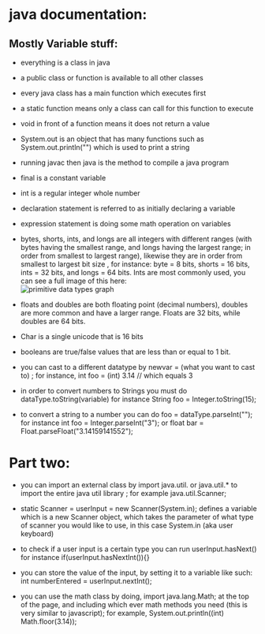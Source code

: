 # java documentation:



## Mostly Variable stuff:

* everything is a class in java

* a public class or function is available to all other classes 

* every java class has a main function which executes first

* a static function means only a class can call for this function to execute

* void in front of a function means it does not return a value

* System.out is an object that has many functions such as System.out.println("") which is used to print a string

* running javac <filename> then java <filename> is the method to compile a java program

* final is a constant variable

* int is a regular integer whole number

* declaration statement is referred to as initially declaring a variable

* expression statement is doing some math operation on variables

* bytes, shorts, ints, and longs are all integers with different ranges (with bytes having the smallest range, and 
longs having the largest range; in order from smallest to largest range), likewise they are in order from smallest to largest bit size
, for instance: byte = 8 bits, shorts = 16 bits, ints = 32 bits, and longs = 64 bits. Ints are most commonly used, 
you can see a full image of this here: <br/> ![primitive data types graph](http://xoax.net/web/crs/java/lessons/Lesson3/Image1.png)

* floats and doubles are both floating point (decimal numbers), doubles are more common and have a larger range. 
Floats are 32 bits, while doubles are 64 bits. 

* Char is a single unicode that is 16 bits

* booleans are true/false values that are less than or equal to 1 bit.

* you can cast to a different datatype by newvar = (what you want to cast to) <old var>; for instance, int foo = (int) 3.14 // which equals 3

* in order to convert numbers to Strings you must do dataType.toString(variable) for instance String foo =  Integer.toString(15);

* to convert a string to a number you can do foo = dataType.parseInt("<number>"); for instance int foo = Integer.parseInt("3"); or float bar = Float.parseFloat("3.14159141552");


# Part two:

* you can import an external class by import java.util.<classname> or java.util.* to import the entire java util library
; for example java.util.Scanner;
* static Scanner = userInput = new Scanner(System.in); defines a variable which is a new Scanner object, which takes the parameter of what type of scanner you would like to use, in this case System.in (aka user keyboard)

* to check if a user input is a certain type you can run userInput.hasNext<data type>()  for instance if(userInput.hasNextInt()){}

* you can store the value of the input, by setting it to a variable like such: int numberEntered = userInput.nextInt();

* you can use the math class by doing, import java.lang.Math; at the top of the page, and including which ever math methods you need (this is very similar to javascript); for example, System.out.println((int) Math.floor(3.14));

